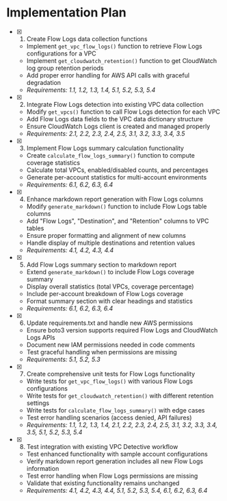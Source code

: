 # Implementation Plan

- [x] 1. Create Flow Logs data collection functions
  - Implement `get_vpc_flow_logs()` function to retrieve Flow Logs configurations for a VPC
  - Implement `get_cloudwatch_retention()` function to get CloudWatch log group retention periods
  - Add proper error handling for AWS API calls with graceful degradation
  - _Requirements: 1.1, 1.2, 1.3, 1.4, 5.1, 5.2, 5.3, 5.4_

- [x] 2. Integrate Flow Logs detection into existing VPC data collection
  - Modify `get_vpcs()` function to call Flow Logs detection for each VPC
  - Add Flow Logs data fields to the VPC data dictionary structure
  - Ensure CloudWatch Logs client is created and managed properly
  - _Requirements: 2.1, 2.2, 2.3, 2.4, 2.5, 3.1, 3.2, 3.3, 3.4, 3.5_

- [x] 3. Implement Flow Logs summary calculation functionality
  - Create `calculate_flow_logs_summary()` function to compute coverage statistics
  - Calculate total VPCs, enabled/disabled counts, and percentages
  - Generate per-account statistics for multi-account environments
  - _Requirements: 6.1, 6.2, 6.3, 6.4_

- [x] 4. Enhance markdown report generation with Flow Logs columns
  - Modify `generate_markdown()` function to include Flow Logs table columns
  - Add "Flow Logs", "Destination", and "Retention" columns to VPC tables
  - Ensure proper formatting and alignment of new columns
  - Handle display of multiple destinations and retention values
  - _Requirements: 4.1, 4.2, 4.3, 4.4_

- [x] 5. Add Flow Logs summary section to markdown report
  - Extend `generate_markdown()` to include Flow Logs coverage summary
  - Display overall statistics (total VPCs, coverage percentage)
  - Include per-account breakdown of Flow Logs coverage
  - Format summary section with clear headings and statistics
  - _Requirements: 6.1, 6.2, 6.3, 6.4_

- [x] 6. Update requirements.txt and handle new AWS permissions
  - Ensure boto3 version supports required Flow Logs and CloudWatch Logs APIs
  - Document new IAM permissions needed in code comments
  - Test graceful handling when permissions are missing
  - _Requirements: 5.1, 5.2, 5.3_

- [x] 7. Create comprehensive unit tests for Flow Logs functionality
  - Write tests for `get_vpc_flow_logs()` with various Flow Logs configurations
  - Write tests for `get_cloudwatch_retention()` with different retention settings
  - Write tests for `calculate_flow_logs_summary()` with edge cases
  - Test error handling scenarios (access denied, API failures)
  - _Requirements: 1.1, 1.2, 1.3, 1.4, 2.1, 2.2, 2.3, 2.4, 2.5, 3.1, 3.2, 3.3, 3.4, 3.5, 5.1, 5.2, 5.3, 5.4_

- [x] 8. Test integration with existing VPC Detective workflow
  - Test enhanced functionality with sample account configurations
  - Verify markdown report generation includes all new Flow Logs information
  - Test error handling when Flow Logs permissions are missing
  - Validate that existing functionality remains unchanged
  - _Requirements: 4.1, 4.2, 4.3, 4.4, 5.1, 5.2, 5.3, 5.4, 6.1, 6.2, 6.3, 6.4_